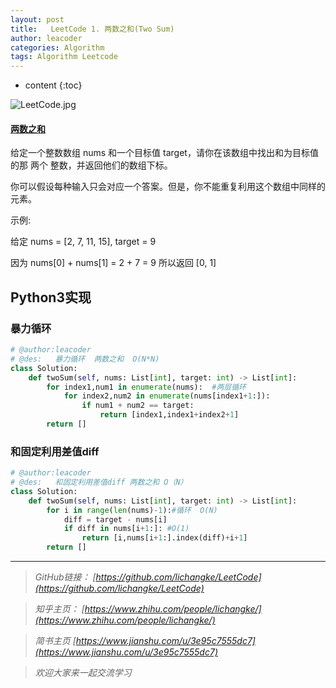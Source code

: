 ```yaml
---
layout: post
title:   LeetCode 1. 两数之和(Two Sum)
author: leacoder
categories: Algorithm 
tags: Algorithm Leetcode
---
```


* content
{:toc}



![LeetCode.jpg](https://upload-images.jianshu.io/upload_images/16846478-04267ac2b13ffa11.jpg?imageMogr2/auto-orient/strip%7CimageView2/2/w/1240)

#### [两数之和](https://leetcode-cn.com/problems/two-sum/)
给定一个整数数组 nums 和一个目标值 target，请你在该数组中找出和为目标值的那 两个 整数，并返回他们的数组下标。

你可以假设每种输入只会对应一个答案。但是，你不能重复利用这个数组中同样的元素。

示例:

给定 nums = [2, 7, 11, 15], target = 9

因为 nums[0] + nums[1] = 2 + 7 = 9
所以返回 [0, 1]

## Python3实现
### 暴力循环
``` python
# @author:leacoder
# @des:   暴力循环  两数之和  O(N*N)
class Solution:
    def twoSum(self, nums: List[int], target: int) -> List[int]:
        for index1,num1 in enumerate(nums):  #两层循环
            for index2,num2 in enumerate(nums[index1+1:]):
                if num1 + num2 == target:
                    return [index1,index1+index2+1]
        return []
```
### 和固定利用差值diff
``` python
# @author:leacoder
# @des:   和固定利用差值diff 两数之和 O（N）
class Solution:
    def twoSum(self, nums: List[int], target: int) -> List[int]:
        for i in range(len(nums)-1):#循环  O(N)
            diff = target - nums[i]
            if diff in nums[i+1:]: #O(1)
                return [i,nums[i+1:].index(diff)+i+1]
        return []
```



----
>*GitHub链接：*
>*[https://github.com/lichangke/LeetCode](https://github.com/lichangke/LeetCode)*

>*知乎主页：*
>*[https://www.zhihu.com/people/lichangke/](https://www.zhihu.com/people/lichangke/)*

>*简书主页*
>*[https://www.jianshu.com/u/3e95c7555dc7](https://www.jianshu.com/u/3e95c7555dc7)*

>*欢迎大家来一起交流学习*